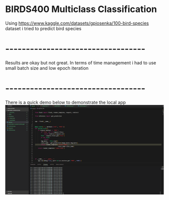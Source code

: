 # BIRDS400 Multiclass Classification


Using https://www.kaggle.com/datasets/gpiosenka/100-bird-species dataset i tried to predict bird species
# ----------------------------------
Results are okay but not great. In terms of time management i had to use small batch size and low epoch iteration
# ----------------------------------
There is a quick demo below to demonstrate the local app
![](https://github.com/yiit8/BIRDS400-Multiclass-Classification/blob/main/AnimationDemo.gif)
